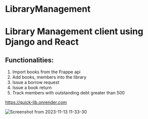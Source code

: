 # LibraryManagement
# Library Management client using Django and React

## Functionalities:

1. Import books from the Frappe api
2. Add books, members into the library
3. Issue a borrow request
4. Issue a book return
5. Track members with outstanding debt greater than 500

https://quick-lib.onrender.com

![Screenshot from 2023-11-13 11-33-30](https://github.com/vinyselopal/LibraryManagementClient/assets/52369157/515b35d4-3975-4953-9e1c-1d7ec05c4c64)
